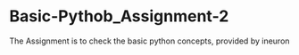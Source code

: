 # Basic-Pythob_Assignment-2
The Assignment is to check the basic python concepts, provided by ineuron
